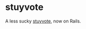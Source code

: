 stuyvote
========

A less sucky [stuyvote](https://github.com/kevinwang/stuyvote-django), now on Rails.
